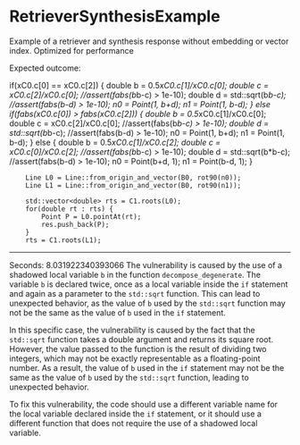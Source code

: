 # RetrieverSynthesisExample
Example of a retriever and synthesis response without embedding or vector index. Optimized for performance

Expected outcome:

if(xC0.c[0] == xC0.c[2]) {
            double b = 0.5*xC0.c[1]/xC0.c[0];
            double c = xC0.c[2]/xC0.c[0];
            //assert(fabs(b*b-c) > 1e-10);
            double d =  std::sqrt(b*b-c);
            //assert(fabs(b-d) > 1e-10);
            n0 = Point(1, b+d);
            n1 = Point(1, b-d);
        } else if(fabs(xC0.c[0]) > fabs(xC0.c[2])) {
            double b = 0.5*xC0.c[1]/xC0.c[0];
            double c = xC0.c[2]/xC0.c[0];
            //assert(fabs(b*b-c) > 1e-10);
            double d =  std::sqrt(b*b-c);
            //assert(fabs(b-d) > 1e-10);
            n0 = Point(1, b+d);
            n1 = Point(1, b-d);
        } else {
            double b = 0.5*xC0.c[1]/xC0.c[2];
            double c = xC0.c[0]/xC0.c[2];
            //assert(fabs(b*b-c) > 1e-10);
            double d =  std::sqrt(b*b-c);
            //assert(fabs(b-d) > 1e-10);
            n0 = Point(b+d, 1);
            n1 = Point(b-d, 1);
        }

        Line L0 = Line::from_origin_and_vector(B0, rot90(n0));
        Line L1 = Line::from_origin_and_vector(B0, rot90(n1));

        std::vector<double> rts = C1.roots(L0);
        for(double rt : rts) {
            Point P = L0.pointAt(rt);
            res.push_back(P);
        }
        rts = C1.roots(L1);

---------------------

Seconds: 8.031922340393066
The vulnerability is caused by the use of a shadowed local variable `b` in the function `decompose_degenerate`. The variable `b` is declared twice, once as a local variable inside the `if` statement and again as a parameter to the `std::sqrt` function. This can lead to unexpected behavior, as the value of `b` used by the `std::sqrt` function may not be the same as the value of `b` used in the `if` statement.

In this specific case, the vulnerability is caused by the fact that the `std::sqrt` function takes a double argument and returns its square root. However, the value passed to the function is the result of dividing two integers, which may not be exactly representable as a floating-point number. As a result, the value of `b` used in the `if` statement may not be the same as the value of `b` used by the `std::sqrt` function, leading to unexpected behavior.

To fix this vulnerability, the code should use a different variable name for the local variable declared inside the `if` statement, or it should use a different function that does not require the use of a shadowed local variable.
